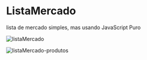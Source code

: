 # ListaMercado
 lista de mercado simples, mas usando JavaScript Puro
 
 
 
![listaMercado](https://user-images.githubusercontent.com/95238029/148654446-0caad551-dd4e-4ba2-83aa-57b5eef4daf3.jpg)





![listaMercado-produtos](https://user-images.githubusercontent.com/95238029/148654451-19603d76-831c-4a35-9102-9786f2752624.jpg)
